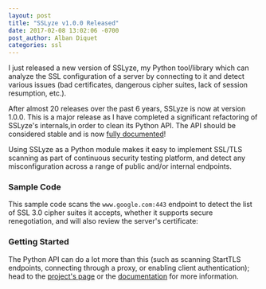 ```yaml
---
layout: post
title: "SSLyze v1.0.0 Released"
date: 2017-02-08 13:02:06 -0700
post_author: Alban Diquet
categories: ssl
---
```


I just released a new version of SSLyze, my Python tool/library which can analyze the SSL configuration of a server by connecting to it and detect various issues (bad certificates, dangerous cipher suites, lack of session resumption, etc.). 

After almost 20 releases over the past 6 years, SSLyze is now at version 1.0.0. This is a major release as I have completed a significant refactoring of SSLyze's internals,in order to clean its Python API. The API should be considered stable and is now [fully documented][sslyze-documentation]! 

Using SSLyze as a Python module makes it easy to implement SSL/TLS scanning as part of continuous security testing platform, and detect any misconfiguration across a range of public and/or internal endpoints.


### Sample Code

This sample code scans the `www.google.com:443` endpoint to detect the list of SSL 3.0 cipher suites it accepts, whether it supports secure renegotiation, and will also review the server's certificate:

<script src="https://gist.github.com/nabla-c0d3/989e37e6204a5e689eeb988321b48ca3.js"></script>

### Getting Started

The Python API can do a lot more than this (such as scanning StartTLS endpoints, connecting through a proxy, or enabling client authentication); head to the [project's page][sslyze-gh] or the [documentation][sslyze-documentation] for more information.



[sslyze-documentation]: https://nabla-c0d3.github.io/sslyze/documentation/
[sslyze-gh]: https://github.com/nabla-c0d3/sslyze
